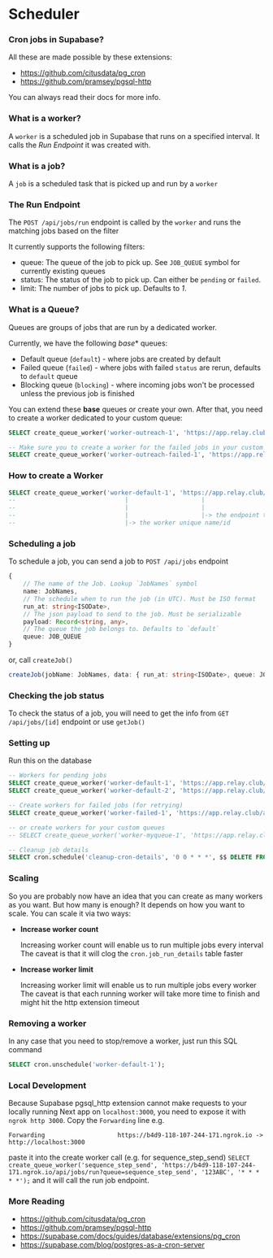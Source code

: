 # Scheduler

### Cron jobs in Supabase?
All these are made possible by these extensions:
- https://github.com/citusdata/pg_cron
- https://github.com/pramsey/pgsql-http

You can always read their docs for more info.

### What is a worker?
A `worker` is a scheduled job in Supabase that runs on a specified interval. It calls the *Run Endpoint* it was created with.

### What is a job?
A `job` is a scheduled task that is picked up and run by a `worker`

### The Run Endpoint
The `POST /api/jobs/run` endpoint is called by the `worker` and runs the matching jobs based on the filter

It currently supports the following filters:
- queue: The queue of the job to pick up. See `JOB_QUEUE` symbol for currently existing queues
- status: The status of the job to pick up. Can either be `pending` or `failed`.
- limit: The number of jobs to pick up. Defaults to *1*.

### What is a Queue?
Queues are groups of jobs that are run by a dedicated worker.

Currently, we have the following *base** queues:
- Default queue (`default`) - where jobs are created by default
- Failed queue (`failed`) - where jobs with failed `status` are rerun, defaults to `default` queue
- Blocking queue (`blocking`) - where incoming jobs won't be processed unless the previous job is finished

You can extend these **base** queues or create your own. After that, you need to create a worker dedicated to your custom queue:
```sql
SELECT create_queue_worker('worker-outreach-1', 'https://app.relay.club/api/jobs/run?queue=outreach', '123ABC', '* * * * *')

-- Make sure you to create a worker for the failed jobs in your custom query too
SELECT create_queue_worker('worker-outreach-failed-1', 'https://app.relay.club/api/jobs/run?queue=outreach&status=failed', '123ABC', '* * * * *')
```

### How to create a Worker
```sql
SELECT create_queue_worker('worker-default-1', 'https://app.relay.club/api/jobs/run', '123ABC', '* * * * *')
--                              |                    |                                   |            |-> the schedule
--                              |                    |                                   |-> The verification token
--                              |                    |-> the endpoint to call
--                              |-> the worker unique name/id
```

### Scheduling a job
To schedule a job, you can send a job to `POST /api/jobs` endpoint

```ts
{
    // The name of the Job. Lookup `JobNames` symbol
    name: JobNames,
    // The schedule when to run the job (in UTC). Must be ISO format
    run_at: string<ISODate>,
    // The json payload to send to the job. Must be serializable
    payload: Record<string, any>,
    // The queue the job belongs to. Defaults to `default`
    queue: JOB_QUEUE
}
```

or, call `createJob()`

```ts
createJob(jobName: JobNames, data: { run_at: string<ISODate>, queue: JOB_QUEUE, payload: Record<string, any> });
```

### Checking the job status
To check the status of a job, you will need to get the info from `GET /api/jobs/[id]` endpoint or use `getJob()`

### Setting up
Run this on the database

```sql
-- Workers for pending jobs
SELECT create_queue_worker('worker-default-1', 'https://app.relay.club/api/jobs/run', '123ABC', '* * * * *');
SELECT create_queue_worker('worker-default-2', 'https://app.relay.club/api/jobs/run', '123ABC', '* * * * *');

-- Create workers for failed jobs (for retrying)
SELECT create_queue_worker('worker-failed-1', 'https://app.relay.club/api/jobs/run?status=failed', '123ABC', '* * * * *');

-- or create workers for your custom queues
-- SELECT create_queue_worker('worker-myqueue-1', 'https://app.relay.club/api/jobs/run?queue=myqueue', '123ABC', '* * * * *');

-- Cleanup job details
SELECT cron.schedule('cleanup-cron-details', '0 0 * * *', $$ DELETE FROM cron.job_run_details WHERE end_time < now() - interval '7 days' $$);
```

### Scaling
So you are probably now have an idea that you can create as many workers as you want. But how many is enough?
It depends on how you want to scale. You can scale it via two ways:

- **Increase worker count**

  Increasing worker count will enable us to run multiple jobs every interval
  The caveat is that it will clog the `cron.job_run_details` table faster

- **Increase worker limit**

  Increasing worker limit will enable us to run multiple jobs every worker
  The caveat is that each running worker will take more time to finish and might hit the http extension timeout

### Removing a worker
In any case that you need to stop/remove a worker, just run this SQL command

```sql
SELECT cron.unschedule('worker-default-1');
```

### Local Development

Because Supabase pgsql_http extension cannot make requests to your locally running Next app on `localhost:3000`, you need to expose it with `ngrok http 3000`. Copy the `Forwarding` line e.g. 
```
Forwarding                    https://b4d9-118-107-244-171.ngrok.io -> http://localhost:3000       
```
paste it into the create worker call (e.g. for sequence_step_send)
`SELECT create_queue_worker('sequence_step_send', 'https://b4d9-118-107-244-171.ngrok.io/api/jobs/run?queue=sequence_step_send', '123ABC', '* * * * *');`
and it will call the run job endpoint.

### More Reading
- https://github.com/citusdata/pg_cron
- https://github.com/pramsey/pgsql-http
- https://supabase.com/docs/guides/database/extensions/pg_cron
- https://supabase.com/blog/postgres-as-a-cron-server
